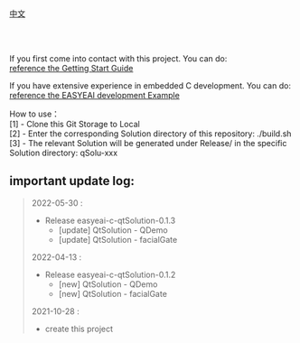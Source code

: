 <br/>
<br/>


[中文](README_CN.md)

<br />
<br />

If you first come into contact with this project. You can do:  
[reference the Getting Start Guide](https://www.easy-eai.com/document_details/3/133)

If you have extensive experience in embedded C development. You can do:  
[reference the EASYEAI development Example](https://www.easy-eai.com/document_details/3/31)


How to use：  
[1] - Clone this Git Storage to Local   
[2] - Enter the corresponding Solution directory of this repository: ./build.sh   
[3] - The relevant Solution will be generated under Release/ in the specific Solution directory: qSolu-xxx

important update log:
---
> 2022-05-30 : 
> * Release easyeai-c-qtSolution-0.1.3
>   * [update] QtSolution - QDemo
>   * [update] QtSolution - facialGate
>
> 2022-04-13 : 
> * Release easyeai-c-qtSolution-0.1.2
>   * [new] QtSolution - QDemo
>   * [new] QtSolution - facialGate
>
> 2021-10-28 : 
> * create this project

